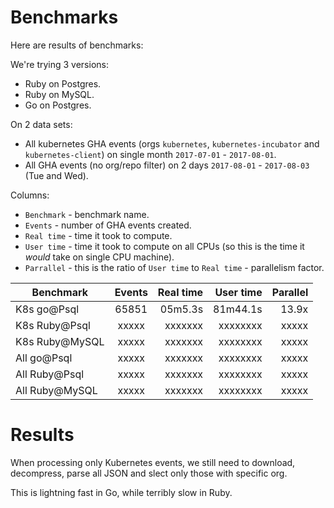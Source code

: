 # Benchmarks

Here are results of benchmarks:

We're trying 3 versions:
- Ruby on Postgres.
- Ruby on MySQL.
- Go on Postgres.

On 2 data sets:
- All kubernetes GHA events (orgs `kubernetes`, `kubernetes-incubator` and `kubernetes-client`) on single month `2017-07-01` - `2017-08-01`.
- All GHA events (no org/repo filter) on 2 days `2017-08-01` - `2017-08-03` (Tue and Wed).

Columns:
- `Benchmark` - benchmark name.
- `Events` - number of GHA events created.
- `Real time` - time it took to compute.
- `User time` - time it took to compute on all CPUs (so this is the time it *would* take on single CPU machine).
- `Parrallel` - this is the ratio of `User time` to `Real time` - parallelism factor.

| Benchmark      | Events      | Real time | User time | Parallel |
|----------------|:-----------:|----------:|----------:|---------:|
| K8s go@Psql    | 65851       | 05m5.3s   | 81m44.1s  | 13.9x    |
| K8s Ruby@Psql  | xxxxx       | xxxxxxx   | xxxxxxxx  | xxxxx    |
| K8s Ruby@MySQL | xxxxx       | xxxxxxx   | xxxxxxxx  | xxxxx    |
| All go@Psql    | xxxxx       | xxxxxxx   | xxxxxxxx  | xxxxx    |
| All Ruby@Psql  | xxxxx       | xxxxxxx   | xxxxxxxx  | xxxxx    |
| All Ruby@MySQL | xxxxx       | xxxxxxx   | xxxxxxxx  | xxxxx    |

# Results

When processing only Kubernetes events, we still need to download, decompress, parse all JSON and slect only those with specific org.

This is lightning fast in Go, while terribly slow in Ruby.
